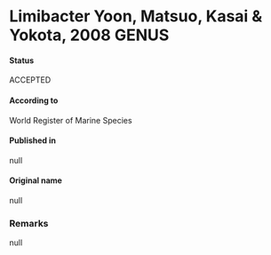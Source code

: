 Limibacter Yoon, Matsuo, Kasai & Yokota, 2008 GENUS
=======

#### Status
ACCEPTED

#### According to
World Register of Marine Species

#### Published in
null

#### Original name
null

### Remarks
null